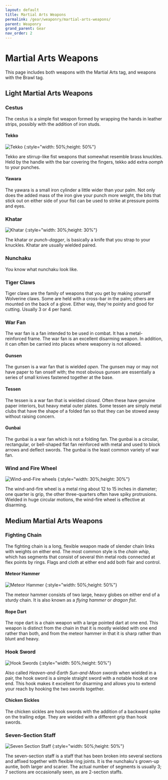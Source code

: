 ```yaml
---
layout: default
title: Martial Arts Weapons
permalink: /gear/weaponry/martial-arts-weapons/
parent: Weaponry
grand_parent: Gear
nav_order: 2
---
```


# Martial Arts Weapons

This page includes both weapons with the Martial Arts tag, and weapons with the
Brawl tag.

## Light Martial Arts Weapons

### Cestus

The cestus is a simple fist weapon formed by wrapping the hands in leather
strips, possibly with the addition of iron studs.

#### Tekko

![Tekko](./../../../assets/weapon_images/tekko.jpg)
{:style="width: 50%;height: 50%"}

Tekko are stirrup-like fist weapons that somewhat resemble brass knuckles. Held
by the handle with the bar covering the fingers, tekko add extra _oomph_ to your
punches.

#### Yawara

The yawara is a small iron cylinder a little wider than your palm. Not only does
the added mass of the iron give your punch more weight, the bits that stick out
on either side of your fist can be used to strike at pressure points and eyes.

### Khatar

![Khatar](./../../../assets/weapon_images/khatar.jpg)
{:style="width: 30%;height: 30%"}

The khatar or _punch-dagger_, is basically a knife that you strap to your
knuckles. Khatar are usually wielded paired.

### Nunchaku

You know what nunchaku look like.

### Tiger Claws

Tiger claws are the family of weapons that you get by making yourself Wolverine
claws. Some are held with a cross-bar in the palm; others are mounted on the
back of a glove. Either way, they're pointy and good for cutting. Usually 3 or 4
per hand.

### War Fan

The war fan is a fan intended to be used in combat. It has a metal-reinforced
frame. The war fan is an excellent disarming weapon. In addition, it can often
be carried into places where weaponry is not allowed.

#### Gunsen

The gunsen is a war fan that is wielded _open_. The gunsen may or may not have
paper to fan onself with; the most obvious gunsen are essentially a series of
small knives fastened together at the base.

#### Tessen

The tessen is a war fan that is wielded _closed_. Often these have genuine paper
interiors, but heavy metal outer plates. Some tessen are simply metal clubs that
have the shape of a folded fan so that they can be stowed away without raising
concern.

#### Gunbai

The gunbai is a war fan which is not a folding fan. The gunbai is a circular,
rectangular, or bell-shaped flat fan reinforced with metal and used to block
arrows and deflect swords. The gunbai is the least common variety of war fan.

### Wind and Fire Wheel

![Wind-and-Fire wheels](./../../../assets/weapon_images/wind-and-fire-wheels.jpg)
{:style="width: 30%;height: 30%"}

The wind-and-fire wheel is a metal ring about 12 to 15 inches in diameter; one
quarter is grip, the other three-quarters often have spiky protrusions. Wielded
in huge circular motions, the wind-fire wheel is effective at disarming.

## Medium Martial Arts Weapons

### Fighting Chain

The fighting chain is a long, flexible weapon made of slender chain links with
weights on either end. The most common style is the _chain whip_, which has
segments that consist of several thin metal rods connected at flex points by
rings. Flags and cloth at either end add both flair and control.

#### Meteor Hammer

![Meteor Hammer](./../../../assets/weapon_images/meteor-hammer.jpg)
{:style="width: 50%;height: 50%"}

The meteor hammer consists of two large, heavy globes on either end of a sturdy
chain. It is also known as a _flying hammer_ or _dragon fist_.

#### Rope Dart

The rope dart is a chain weapon with a large pointed dart at one end. This
weapon is distinct from the chain in that it is mostly wielded with one end
rather than both, and from the meteor hammer in that it is sharp rather than
blunt and heavy.

### Hook Sword

![Hook Swords](./../../../assets/weapon_images/hook-swords.jpg)
{:style="width: 50%;height: 50%"}

Also called _Heaven-and-Earth Sun-and-Moon swords_ when wielded in a pair, the
hook sword is a simple straight sword with a notable hook at one end. This hook
makes it excellent for disarming and allows you to extend your reach by hooking
the two swords together.

#### Chicken Sickles

The chicken sickles are hook swords with the addition of a backward spike on the
trailing edge. They are wielded with a different grip than hook swords.

### Seven-Section Staff

![Seven Section Staff](./../../../assets/weapon_images/seven-section-staff.jpg)
{:style="width: 50%;height: 50%"}

The seven-section staff is a staff that has been broken into several sections
and affixed together with flexible ring joints. It is the nunchaku's grown-up
auntie, both larger and scarier. The actual number of segments is usually 3;
7 sections are occasionally seen, as are 2-section staffs.
